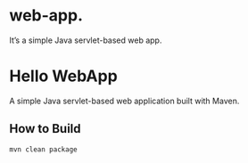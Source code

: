 # web-app.
It’s a simple Java servlet-based web app.
# Hello WebApp

A simple Java servlet-based web application built with Maven.

## How to Build

```bash
mvn clean package
